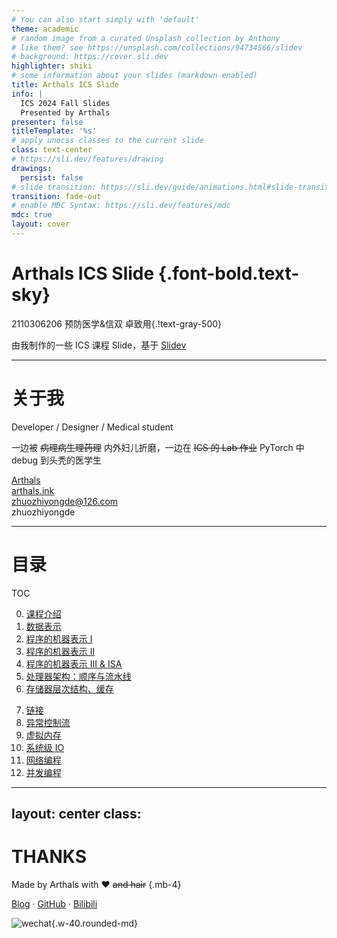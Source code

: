 ```yaml
---
# You can also start simply with 'default'
theme: academic
# random image from a curated Unsplash collection by Anthony
# like them? see https://unsplash.com/collections/94734566/slidev
# background: https://cover.sli.dev
highlighter: shiki
# some information about your slides (markdown enabled)
title: Arthals ICS Slide
info: |
  ICS 2024 Fall Slides
  Presented by Arthals
presenter: false
titleTemplate: '%s'
# apply unocss classes to the current slide
class: text-center
# https://sli.dev/features/drawing
drawings:
  persist: false
# slide transition: https://sli.dev/guide/animations.html#slide-transitions
transition: fade-out
# enable MDC Syntax: https://sli.dev/features/mdc
mdc: true
layout: cover
---
```


# Arthals ICS Slide {.font-bold.text-sky}

2110306206 预防医学&信双 卓致用{.!text-gray-500}

由我制作的一些 ICS 课程 Slide，基于 [Slidev](https://sli.dev/)

<div class="abs-br m-6 flex gap-2">
  <a href="https://github.com/zhuozhiyongde/Arthals-ICS-Slides" target="_blank" alt="GitHub" title="Open in GitHub"
    class="text-xl slidev-icon-btn opacity-50 !border-none !hover:text-gray-800 !dark:hover:text-gray-200">
    <carbon-logo-github />
  </a>
</div>

---

# 关于我

Developer / Designer / Medical student

一边被 ~~病理病生理药理~~ 内外妇儿折磨，一边在 ~~ICS 的 Lab 作业~~ PyTorch 中 debug 到头秃的医学生


<div class="my-10 grid grid-cols-[40px_1fr] w-min gap-y-4 items-center">
  <ri-github-line class="opacity-50"/>
  <div><a href="https://github.com/zhuozhiyongde" target="_blank">Arthals</a></div>
  <ri:blogger-line class="opacity-50"/>
  <div><a href="https://arthals.ink" target="_blank">arthals.ink</a></div>
  <ri:mail-line class="opacity-50"/>
  <div><a href="mailto:zhuozhiyongde@126.com">zhuozhiyongde@126.com</a></div>
  <ri:wechat-2-line class="opacity-50"/>
  <div>zhuozhiyongde</div>
</div>

---

# 目录

TOC

<div grid="~ cols-2 gap-12">

<div>

0. [课程介绍](https://slide.huh.moe/00/)
1. [数据表示](https://slide.huh.moe/01/)
2. [程序的机器表示 I](https://slide.huh.moe/02/)
3. [程序的机器表示 II](https://slide.huh.moe/03/)
4. [程序的机器表示 III & ISA](https://slide.huh.moe/04/)
5. [处理器架构：顺序与流水线](https://slide.huh.moe/05/)
6. [存储器层次结构、缓存](https://slide.huh.moe/06/)

</div>

<div>

7. [链接](https://slide.huh.moe/07/)
8. [异常控制流](https://slide.huh.moe/08/)
9. [虚拟内存](https://slide.huh.moe/09/)
10. [系统级 IO](https://slide.huh.moe/10/)
11. [网络编程](https://slide.huh.moe/11/)
12. [并发编程](https://slide.huh.moe/12/)

</div>

</div>


---
layout: center
class:
---


<div flex="~ gap-16"  mt-2 justify-center items-center>


<div  w-fit h-fit mb-2>

# THANKS

Made by Arthals with ❤️ ~~and hair~~ {.mb-4}

[Blog](https://arthals.ink/) · [GitHub](https://github.com/zhuozhiyongde) · [Bilibili](https://space.bilibili.com/203396427)

</div>

![wechat](/wechat.jpg){.w-40.rounded-md}

</div>

